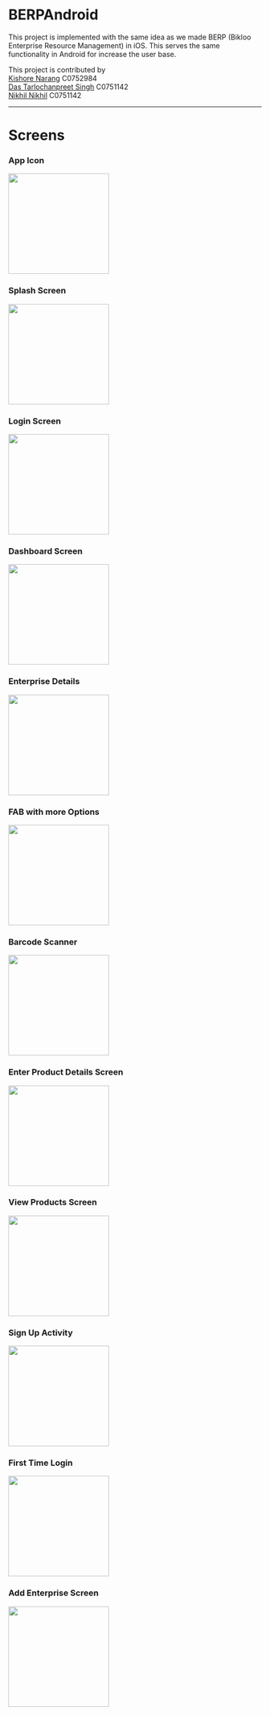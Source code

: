 # BERPAndroid
This project is implemented with the same idea as we made BERP (Bikloo Enterprise Resource Management) in iOS. This serves the same functionality in Android for increase the user base.

This project is contributed by <br/>
[Kishore Narang](https://github.com/narangkishore98/) C0752984 <br/>
[Das Tarlochanpreet Singh](https://github.com/tarlochan5268/) C0751142 <br/>
[Nikhil Nikhil](https://github.com/Nikhil-Nikhil/) C0751142 <hr/>

# Screens

### App Icon

<img src="https://user-images.githubusercontent.com/29982984/63288626-2a740500-c28b-11e9-92a9-c230e741bdc1.png" width="200"/>
<br/>

### Splash Screen

<img src="https://user-images.githubusercontent.com/29982984/63288779-8fc7f600-c28b-11e9-9fbb-c85a2db75cc8.png" width="200"/>
<br/>

### Login Screen

<img src="https://user-images.githubusercontent.com/29982984/63288832-acfcc480-c28b-11e9-9e6f-704540327e19.png" width="200"/>
<br/>

### Dashboard Screen

<img src="https://user-images.githubusercontent.com/29982984/63288886-cd2c8380-c28b-11e9-81b4-6836f9ee69ab.png" width="200"/>
<br/>

### Enterprise Details

<img src="https://user-images.githubusercontent.com/29982984/63290952-8b520c00-c290-11e9-85b7-d6bae8988ec5.jpeg" width="200"/>
<br/>

### FAB with more Options

<img src="https://user-images.githubusercontent.com/29982984/63291048-c5bba900-c290-11e9-84f0-8938d3d7e7e4.jpeg" width="200"/>
<br/>

### Barcode Scanner

<img src="https://user-images.githubusercontent.com/29982984/63291419-788c0700-c291-11e9-9bcd-df6b57d7b680.jpeg" width="200"/>
<br/>

### Enter Product Details Screen

<img src="https://user-images.githubusercontent.com/29982984/63291697-0ec02d00-c292-11e9-9880-c9b127692f3a.jpeg" width="200"/>
<br/>

### View Products Screen

<img src="https://user-images.githubusercontent.com/29982984/63294641-d53ef000-c298-11e9-82e4-fd427cb4a81f.jpeg" width="200"/>
<br/>

### Sign Up Activity

<img src="https://user-images.githubusercontent.com/27397696/63299850-c4947700-c2a4-11e9-8bfc-5c5d3e98d9b2.png" width="200"/>
<br/>

### First Time Login

<img src="https://user-images.githubusercontent.com/27397696/63299935-f1e12500-c2a4-11e9-98d7-dc680394880c.png" width="200"/>
<br/>

### Add Enterprise Screen

<img src="https://user-images.githubusercontent.com/27397696/63300069-569c7f80-c2a5-11e9-9640-5487c082c68d.png" width="200"/>
<br/>
